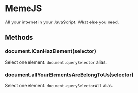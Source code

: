 # MemeJS
All your internet in your JavaScript. What else you need.

## Methods

### document.iCanHazElement(selector)

Select one element. `document.querySelector` alias.

### document.allYourElementsAreBelongToUs(selector)

Select one element. `document.querySelectorAll` alias.
